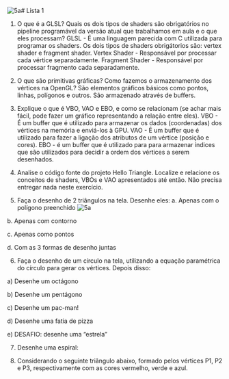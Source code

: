 ![5a](https://github.com/fernandofacco/Projetos-Processamento-Grafico-2023_2/assets/88943228/c941c735-4043-4e20-8ae4-90273f1a2eaf)# Lista 1

1. O que é a GLSL? Quais os dois tipos de shaders são obrigatórios no pipeline programável da versão atual que trabalhamos em aula e o que eles processam?
   GLSL - É uma linguagem parecida com C utilizada para programar os shaders. Os dois tipos de shaders obrigátorios são: vertex shader e fragment shader.
   Vertex Shader - Responsável por processar cada vértice separadamente.
   Fragment Shader - Responsável por processar fragmento cada separadamente.

2. O que são primitivas gráficas? Como fazemos o armazenamento dos vértices na OpenGL?
   São elementos gráficos básicos como pontos, linhas, polígonos e outros. São armazenado através de buffers.
   
4. Explique o que é VBO, VAO e EBO, e como se relacionam (se achar mais fácil, pode fazer um gráfico representando a relação entre eles).
   VBO - É um buffer que é utilizado para armazenar os dados (coordenadas) dos vértices na memória e enviá-los à GPU.
   VAO - É um buffer que é utilizado para fazer a ligação dos atributos de um vértice (posição e cores).
   EBO - é um buffer que é utilizado para para armazenar índices que são utilizados para decidir a ordem dos vértices a serem desenhados.

5. Analise o código fonte do projeto Hello Triangle. Localize e relacione os conceitos de shaders, VBOs e VAO apresentados até então. Não precisa entregar nada neste exercício.

6. Faça o desenho de 2 triângulos na tela. Desenhe eles:
a. Apenas com o polígono preenchido
![5a]([https://github.com/fernandofacco/Projetos-Processamento-Grafico-2023_2/assets/88943228/8bd8e34a-54a5-4c77-add3-370084a2a7a8](https://github.com/fernandofacco/Projetos-Processamento-Grafico-2023_2/blob/main/Lista1/Prints/5a.jpg))


b. Apenas com contorno

c. Apenas como pontos

d. Com as 3 formas de desenho juntas

6. Faça o desenho de um círculo na tela, utilizando a equação paramétrica do círculo para gerar os vértices. Depois disso:

a) Desenhe um octágono

b) Desenhe um pentágono

c) Desenhe um pac-man!

d) Desenhe uma fatia de pizza

e) DESAFIO: desenhe uma “estrela”

7. Desenhe uma espiral:

8. Considerando o seguinte triângulo abaixo, formado pelos vértices P1, P2 e P3, respectivamente com as cores vermelho, verde e azul.
